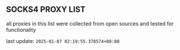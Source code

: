 ## SOCKS4 PROXY LIST

all proxies in this list were collected from open sources and tested for functionality

last update: `2025-01-07 02:19:55.378574+00:00`